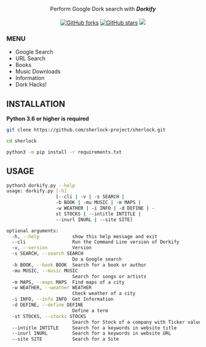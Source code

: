 <p align=center>

 
  <img src=""/>

  <br>
  <span>Perform Google Dork search with <b><i>Dorkify</i></b></span>
  <br><br>
  <a href="https://github.com/hhhrrrttt222111/Dorkify/network"><img alt="GitHub forks" src="https://img.shields.io/github/forks/hhhrrrttt222111/Dorkify?color=orange"></a>
  <a href="https://github.com/hhhrrrttt222111/Dorkify/stargazers"><img alt="GitHub stars" src="https://img.shields.io/github/stars/hhhrrrttt222111/Dorkify?color=red"></a>
  <a target="_blank" href="https://www.python.org/downloads/" title="Python version"><img src="https://img.shields.io/badge/python-%3E=_3.7-blue.svg"></a>
</p>


### MENU

* Google Search
* URL Search
* Books
* Music Downloads
* Information
* Dork Hacks!


## INSTALLATION
**Python 3.6 or higher is required**

```bash
git clone https://github.com/sherlock-project/sherlock.git

cd sherlock

python3 -m pip install -r requirements.txt
```

## USAGE

```bash
python3 dorkify.py --help
usage: dorkify.py [-h]
                  [--cli | -v | -s SEARCH | 
                  -b BOOK | -mu MUSIC | -m MAPS | 
                  -w WEATHER | -i INFO | -d DEFINE | -
                  st STOCKS | --intitle INTITLE | 
                  --inurl INURL | --site SITE]

optional arguments:
  -h, --help            show this help message and exit
  --cli                 Run the Command Line version of Dorkify
  -v, --version         Version
  -s SEARCH, --search SEARCH
                        Do a Google search
  -b BOOK, --book BOOK  Search for a book or author
  -mu MUSIC, --music MUSIC
                        Search for songs or artists
  -m MAPS, --maps MAPS  Find maps of a city
  -w WEATHER, --weather WEATHER
                        Check weather of a city
  -i INFO, --info INFO  Get Information
  -d DEFINE, --define DEFINE
                        Define a term
  -st STOCKS, --stocks STOCKS
                        Search for Stock of a company with Ticker value
  --intitle INTITLE     Search for a keywords in website title
  --inurl INURL         Search for a keywords in website URL
  --site SITE           Search for a Site
```
